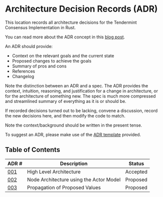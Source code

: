 # Architecture Decision Records (ADR)

This location records all architecture decisions for the Tendermint Consensus Implementation in Rust.

You can read more about the ADR concept in this [blog post](https://product.reverb.com/documenting-architecture-decisions-the-reverb-way-a3563bb24bd0#.78xhdix6t).

An ADR should provide:

- Context on the relevant goals and the current state
- Proposed changes to achieve the goals
- Summary of pros and cons
- References
- Changelog

Note the distinction between an ADR and a spec. The ADR provides the context, intuition, reasoning, and
justification for a change in architecture, or for the architecture of something
new. The spec is much more compressed and streamlined summary of everything as
it is or should be.

If recorded decisions turned out to be lacking, convene a discussion, record the new decisions here, and then modify the code to match.

Note the context/background should be written in the present tense.

To suggest an ADR, please make use of the [ADR template](./adr-template.md) provided.

## Table of Contents

| ADR \#                                 | Description                             | Status   |
|----------------------------------------|-----------------------------------------|----------|
| [001](./adr-001-architecture.md)       | High Level Architecture                 | Accepted |
| [002](./adr-002-node-actor.md)         | Node Architecture using the Actor Model | Proposed |
| [003](./adr-003-values-propagation.md) | Propagation of Proposed Values          | Proposed |
